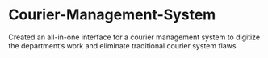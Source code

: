 # Courier-Management-System
 Created an all-in-one interface for a courier management system to digitize the department’s work and eliminate traditional courier system flaws
